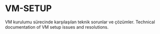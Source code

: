 # VM-SETUP
VM kurulumu sürecinde karşılaşılan teknik sorunlar ve çözümler.   Technical documentation of VM setup issues and resolutions.
